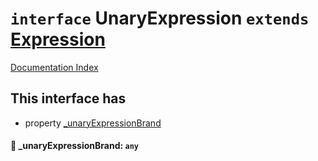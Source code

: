 # `interface` UnaryExpression `extends` [Expression](../private.interface.Expression/README.md)

[Documentation Index](../README.md)

## This interface has

- property [\_unaryExpressionBrand](#-unaryexpressionbrand-any)


#### 📄 \_unaryExpressionBrand: `any`



